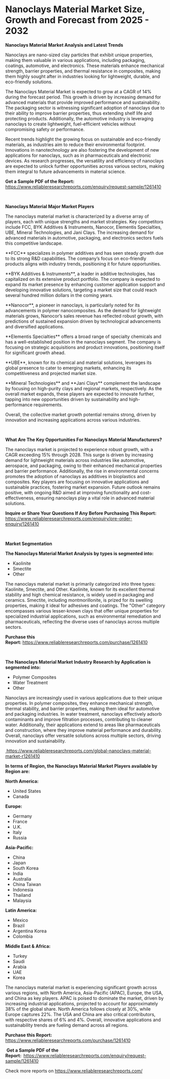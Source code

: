 <p><h1>Nanoclays Material Market Size, Growth and Forecast from 2025 - 2032</h1></p><p><strong>Nanoclays Material Market Analysis and Latest Trends</strong></p>
<p><p>Nanoclays are nano-sized clay particles that exhibit unique properties, making them valuable in various applications, including packaging, coatings, automotive, and electronics. These materials enhance mechanical strength, barrier properties, and thermal resistance in composites, making them highly sought after in industries looking for lightweight, durable, and eco-friendly solutions.</p><p>The Nanoclays Material Market is expected to grow at a CAGR of 14% during the forecast period. This growth is driven by increasing demand for advanced materials that provide improved performance and sustainability. The packaging sector is witnessing significant adoption of nanoclays due to their ability to improve barrier properties, thus extending shelf life and protecting products. Additionally, the automotive industry is leveraging nanoclays to create lightweight, fuel-efficient vehicles without compromising safety or performance.</p><p>Recent trends highlight the growing focus on sustainable and eco-friendly materials, as industries aim to reduce their environmental footprint. Innovations in nanotechnology are also fostering the development of new applications for nanoclays, such as in pharmaceuticals and electronic devices. As research progresses, the versatility and efficiency of nanoclays are expected to unlock further opportunities across various sectors, making them integral to future advancements in material science.</p></p>
<p><strong>Get a Sample PDF of the Report:&nbsp;</strong> <a href="https://www.reliableresearchreports.com/enquiry/request-sample/1261410?utm_campaign=3060&utm_medium=2&utm_source=Github&utm_content=ia&utm_term=03042025&utm_id=nanoclays-material">https://www.reliableresearchreports.com/enquiry/request-sample/1261410</a></p>
<p>&nbsp;</p>
<p><strong>Nanoclays Material Major Market Players</strong></p>
<p><p>The nanoclays material market is characterized by a diverse array of players, each with unique strengths and market strategies. Key competitors include FCC, BYK Additives & Instruments, Nanocor, Elementis Specialties, UBE, Mineral Technologies, and Jani Clays. The increasing demand for advanced materials in automotive, packaging, and electronics sectors fuels this competitive landscape.</p><p>**FCC** specializes in polymer additives and has seen steady growth due to its strong R&D capabilities. The company’s focus on eco-friendly products aligns with industry trends, positioning it for future opportunities.</p><p>**BYK Additives & Instruments**, a leader in additive technologies, has capitalized on its extensive product portfolio. The company is expected to expand its market presence by enhancing customer application support and developing innovative solutions, targeting a market size that could reach several hundred million dollars in the coming years.</p><p>**Nanocor**, a pioneer in nanoclays, is particularly noted for its advancements in polymer nanocomposites. As the demand for lightweight materials grows, Nanocor’s sales revenue has reflected robust growth, with predictions of sustained expansion driven by technological advancements and diversified applications.</p><p>**Elementis Specialties** offers a broad range of specialty chemicals and has a well-established position in the nanoclays segment. The company is focusing on strategic acquisitions and product innovations, positioning itself for significant growth ahead.</p><p>**UBE**, known for its chemical and material solutions, leverages its global presence to cater to emerging markets, enhancing its competitiveness and projected market size.</p><p>**Mineral Technologies** and **Jani Clays** complement the landscape by focusing on high-purity clays and regional markets, respectively. As the overall market expands, these players are expected to innovate further, tapping into new opportunities driven by sustainability and high-performance requirements.</p><p>Overall, the collective market growth potential remains strong, driven by innovation and increasing applications across various industries.</p></p>
<p>&nbsp;</p>
<p><strong>What Are The Key Opportunities For Nanoclays Material Manufacturers?</strong></p>
<p><p>The nanoclays market is projected to experience robust growth, with a CAGR exceeding 15% through 2028. This surge is driven by increasing demand for lightweight materials across industries like automotive, aerospace, and packaging, owing to their enhanced mechanical properties and barrier performance. Additionally, the rise in environmental concerns promotes the adoption of nanoclays as additives in bioplastics and composites. Key players are focusing on innovative applications and sustainable practices, fostering market expansion. Future outlook remains positive, with ongoing R&D aimed at improving functionality and cost-effectiveness, ensuring nanoclays play a vital role in advanced material solutions.</p></p>
<p><strong>Inquire or Share Your Questions If Any Before Purchasing This Report:</strong> <a href="https://www.reliableresearchreports.com/enquiry/pre-order-enquiry/1261410?utm_campaign=3060&utm_medium=2&utm_source=Github&utm_content=ia&utm_term=03042025&utm_id=nanoclays-material">https://www.reliableresearchreports.com/enquiry/pre-order-enquiry/1261410</a></p>
<p>&nbsp;</p>
<p><strong>Market Segmentation</strong></p>
<p><strong>The Nanoclays Material Market Analysis by types is segmented into:</strong></p>
<p><ul><li>Kaolinite</li><li>Smectite</li><li>Other</li></ul></p>
<p><p>The nanoclays material market is primarily categorized into three types: Kaolinite, Smectite, and Other. Kaolinite, known for its excellent thermal stability and high chemical resistance, is widely used in packaging and ceramics. Smectite, including montmorillonite, is prized for its swelling properties, making it ideal for adhesives and coatings. The "Other" category encompasses various lesser-known clays that offer unique properties for specialized industrial applications, such as environmental remediation and pharmaceuticals, reflecting the diverse uses of nanoclays across multiple sectors.</p></p>
<p><strong>Purchase this Report:&nbsp;</strong><a href="https://www.reliableresearchreports.com/purchase/1261410?utm_campaign=3060&utm_medium=2&utm_source=Github&utm_content=ia&utm_term=03042025&utm_id=nanoclays-material">https://www.reliableresearchreports.com/purchase/1261410</a></p>
<p>&nbsp;</p>
<p><strong>The Nanoclays Material Market Industry Research by Application is segmented into:</strong></p>
<p><ul><li>Polymer Composites</li><li>Water Treatment</li><li>Other</li></ul></p>
<p><p>Nanoclays are increasingly used in various applications due to their unique properties. In polymer composites, they enhance mechanical strength, thermal stability, and barrier properties, making them ideal for automotive and packaging industries. In water treatment, nanoclays effectively adsorb contaminants and improve filtration processes, contributing to cleaner water. Additionally, their applications extend to areas like pharmaceuticals and construction, where they improve material performance and durability. Overall, nanoclays offer versatile solutions across multiple sectors, driving innovation and sustainability.</p></p>
<p><a href="https://www.reliableresearchreports.com/global-nanoclays-material-market-r1261410?utm_campaign=3060&utm_medium=2&utm_source=Github&utm_content=ia&utm_term=03042025&utm_id=nanoclays-material">&nbsp;https://www.reliableresearchreports.com/global-nanoclays-material-market-r1261410</a></p>
<p><strong>In terms of Region, the Nanoclays Material Market Players available by Region are:</strong></p>
<p>
    <p> <strong> North America: </strong>
        <ul>
            <li>United States</li>
            <li>Canada</li>
        </ul>
        </p> 
    <p> <strong> Europe: </strong>
        <ul>
            <li>Germany</li>
            <li>France</li>
            <li>U.K.</li>
            <li>Italy</li>
            <li>Russia</li>
        </ul>
        </p> 
    <p> <strong> Asia-Pacific: </strong>
        <ul>
            <li>China</li>
            <li>Japan</li>
            <li>South Korea</li>
            <li>India</li>
            <li>Australia</li>
            <li>China Taiwan</li>
            <li>Indonesia</li>
            <li>Thailand</li>
            <li>Malaysia</li>
        </ul>
        </p> 
    <p> <strong> Latin America: </strong>
        <ul>
            <li>Mexico</li>
            <li>Brazil</li>
            <li>Argentina Korea</li>
            <li>Colombia</li>
        </ul>
        </p> 
    <p> <strong> Middle East & Africa: </strong>
        <ul>
            <li>Turkey</li>
            <li>Saudi</li>
            <li>Arabia</li>
            <li>UAE</li>
            <li>Korea</li>
        </ul>
    </p>
    </p>
<p><p>The nanoclays material market is experiencing significant growth across various regions, with North America, Asia-Pacific (APAC), Europe, the USA, and China as key players. APAC is poised to dominate the market, driven by increasing industrial applications, projected to account for approximately 38% of the global share. North America follows closely at 30%, while Europe captures 22%. The USA and China are also critical contributors, with respective shares of 6% and 4%. Overall, innovative applications and sustainability trends are fueling demand across all regions.</p></p>
<p><strong>Purchase this Report: </strong><a href="https://www.reliableresearchreports.com/purchase/1261410?utm_campaign=3060&utm_medium=2&utm_source=Github&utm_content=ia&utm_term=03042025&utm_id=nanoclays-material">https://www.reliableresearchreports.com/purchase/1261410</a></p>
<p>&nbsp;<strong>Get a Sample PDF of the Report:&nbsp;&nbsp;</strong><a href="https://www.reliableresearchreports.com/enquiry/request-sample/1261410?utm_campaign=3060&utm_medium=2&utm_source=Github&utm_content=ia&utm_term=03042025&utm_id=nanoclays-material">https://www.reliableresearchreports.com/enquiry/request-sample/1261410</a></p>
<p><strong></strong></p>
<p>Check more reports on <a href="https://www.reliableresearchreports.com/?utm_campaign=3060&utm_medium=2&utm_source=Github&utm_content=ia&utm_term=03042025&utm_id=nanoclays-material">https://www.reliableresearchreports.com/</a></p>